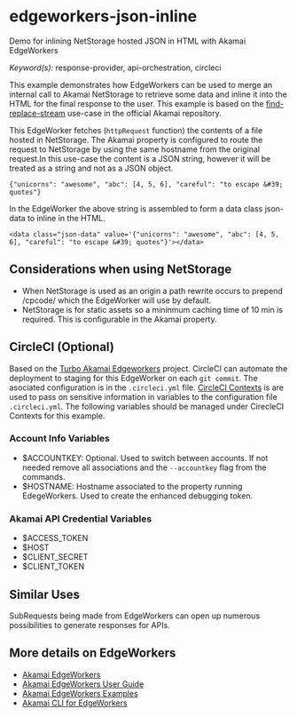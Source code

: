 # edgeworkers-json-inline
Demo for inlining NetStorage hosted JSON in HTML with Akamai EdgeWorkers

*Keyword(s):* response-provider, api-orchestration, circleci<br>

This example demonstrates how EdgeWorkers can be used to merge an internal call to Akamai NetStorage to retrieve some data and inline it into the HTML for the final response to the user. This example is based on the [find-replace-stream](https://github.com/akamai/edgeworkers-examples/tree/master/edgeworkers/libraries/find-replace-stream) use-case in the official Akamai repository.

This EdgeWorker fetches (`httpRequest` function) the contents of a file hosted in NetStorage. The Akamai property is configured to route the request to NetStorage by using the same hostname from the original request.In this use-case the content is a JSON string, however it will be treated as a string and not as a JSON object. 

`{"unicorns": "awesome", "abc": [4, 5, 6], "careful": "to escape &#39; quotes"}`

In the EdgeWorker the above string is assembled to form a data class json-data to inline in the HTML.

`<data class="json-data" value='{"unicorns": "awesome", "abc": [4, 5, 6], "careful": "to escape &#39; quotes"}'></data>`

## Considerations when using NetStorage

- When NetStorage is used as an origin a path rewrite occurs to prepend /cpcode/ which the EdgeWorker will use by default. 
- NetStorage is for static assets so a mininmum caching time of 10 min is required. This is configurable in the Akamai property. 

## CircleCI (Optional)
Based on the [Turbo Akamai Edgeworkers](https://github.com/jaescalo/Turbo-Akamai-EdgeWorkers) project. CircleCI can automate the deployment to staging for this EdgeWorker on each `git commit`. The asociated configuration is in the `.circleci.yml` file.
[CircleCI Contexts](https://circleci.com/docs/2.0/contexts/]) is are used to pass on sensitive information in variables to the configuration file `.circleci.yml`. The following variables should be managed under CirecleCI Contexts for this example. 

### Account Info Variables
- $ACCOUNTKEY: Optional. Used to switch between accounts. If not needed remove all associations and the `--accountkey` flag from the commands.
- $HOSTNAME: Hostname associated to the property running EdegeWorkers. Used to create the enhanced debugging token.

### Akamai API Credential Variables
- $ACCESS_TOKEN
- $HOST
- $CLIENT_SECRET
- $CLIENT_TOKEN

## Similar Uses

SubRequests being made from EdgeWorkers can open up numerous possibilities to generate responses for APIs. 
    
## More details on EdgeWorkers
- [Akamai EdgeWorkers](https://developer.akamai.com/akamai-edgeworkers-overview)
- [Akamai EdgeWorkers User Guide](https://learn.akamai.com/en-us/webhelp/edgeworkers/edgeworkers-user-guide/GUID-14077BCA-0D9F-422C-8273-2F3E37339D5B.html)
- [Akamai EdgeWorkers Examples](https://github.com/akamai/edgeworkers-examples)
- [Akamai CLI for EdgeWorkers](https://developer.akamai.com/legacy/cli/packages/edgeworkers.html)